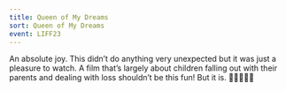 ```yaml
---
title: Queen of My Dreams
sort: Queen of My Dreams
event: LIFF23
---
```

An absolute joy. This didn’t do anything very unexpected but it was just a pleasure to watch. A film that’s largely about children falling out with their parents and dealing with loss shouldn’t be this fun! But it is. 🍿🍿🍿🍿🍿
